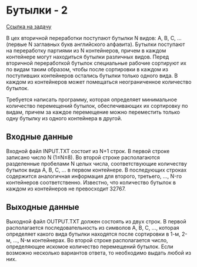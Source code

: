 # Бутылки - 2
[Ссылка на задачу](https://acmp.ru/index.asp?main=task&id_task=450)

В цех вторичной переработки поступают бутылки N видов: A, B, C, … (первые N заглавных букв английского алфавита). Бутылки поступают на переработку партиями из N контейнеров, причем в каждом контейнере могут находиться бутылки различных видов. Перед вторичной переработкой бутылок специальные рабочие сортируют их по видам таким образом, чтобы после сортировки в каждом из поступивших контейнеров остались бутылки только одного вида. В каждом из контейнеров может помещаться неограниченное количество бутылок.

Требуется написать программу, которая определяет минимальное количество перемещений бутылок, обеспечивающих их сортировку по видам, причем за каждое перемещение можно переместить только одну бутылку из одного контейнера в другой. 

## Входные данные
Входной файл INPUT.TXT состоит из N+1 строк. В первой строке записано число N (1≤N≤8). Во второй строке располагаются разделенные пробелами N целых числа, соответствующие количеству бутылок вида A, B, C, … в первом контейнере. В последующих строках содержится аналогичная информация для второго, третьего, …, N-го контейнеров соответственно. Известно, что количество бутылок в каждом из контейнеров не превосходит 32767.

## Выходные данные
Выходной файл OUTPUT.TXT должен состоять из двух строк. В первой располагается последовательность из символов A, B, C, …, которая определяет какого вида бутылки находятся после сортировки в 1-м, 2-м, …, N-м контейнерах. Во второй строке располагается число, определяющее искомое количество перемещений бутылок. Если возможно несколько вариантов ответа, то необходимо выдать любой из них. 